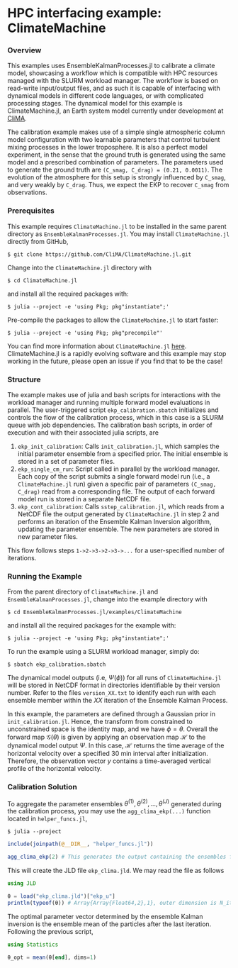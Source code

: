 # HPC interfacing example: ClimateMachine

### Overview

This examples uses EnsembleKalmanProcesses.jl to calibrate a climate model, showcasing a workflow which is compatible with HPC resources managed with the SLURM workload manager. The workflow is based on read-write input/output files, and as such it is capable of interfacing with dynamical models in different code languages, or with complicated processing stages. The dynamical model for this example is ClimateMachine.jl, an Earth system model currently under development at [CliMA](https://clima.caltech.edu).

The calibration example makes use of a simple single atmospheric column model configuration with two learnable parameters that control turbulent mixing processes in the lower troposphere. It is also a perfect model experiment, in the sense that the ground truth is generated using the same model and a prescribed combination of parameters. The parameters
used to generate the ground truth are `(C_smag, C_drag) = (0.21, 0.0011)`. The evolution of the atmosphere for this setup is strongly influenced by `C_smag`, and very weakly by `C_drag`. Thus, we expect the EKP to recover `C_smag` from observations.

### Prerequisites

This example requires `ClimateMachine.jl` to be installed in the same parent
directory as `EnsembleKalmanProcesses.jl`. You may install `ClimateMachine.jl` directly from GitHub,

```
$ git clone https://github.com/CliMA/ClimateMachine.jl.git
```

Change into the `ClimateMachine.jl` directory with 

```
$ cd ClimateMachine.jl
```

and install all the required packages with:

```
$ julia --project -e 'using Pkg; pkg"instantiate";'
```

Pre-compile the packages to allow the `ClimateMachine.jl` to start faster:

```
$ julia --project -e 'using Pkg; pkg"precompile"'
```

You can find more information about `ClimateMachine.jl` [here](https://clima.github.io/ClimateMachine.jl/latest/GettingStarted/Installation/). ClimateMachine.jl is a rapidly evolving software and this example may stop working in the future, please open an issue if you find that to be the case!

### Structure

The example makes use of julia and bash scripts for interactions with the workload manager and running multiple forward model evaluations in parallel. The user-triggered script `ekp_calibration.sbatch` initializes and controls the flow of the calibration process, which in this case is a SLURM queue with job dependencies. The calibration bash scripts, in order of execution and with their associated julia scripts, are

  1. `ekp_init_calibration`: Calls `init_calibration.jl`, which samples the initial parameter ensemble from a specified prior. The initial ensemble is stored in a set of parameter files.
  2. `ekp_single_cm_run`: Script called in parallel by the workload manager. Each copy of the script submits a single forward model run (i.e., a `ClimateMachine.jl` run) given a specific pair of parameters `(C_smag, C_drag)` read from a corresponding file. The output of each forward model run is stored in a separate NetCDF file.
  3. `ekp_cont_calibration`: Calls `sstep_calibration.jl`, which reads from a NetCDF file the output generated by `ClimateMachine.jl` in step 2 and performs an iteration of the Ensemble Kalman Inversion algorithm, updating the parameter ensemble. The new parameters are stored in new parameter files.

This flow follows steps `1->2->3->2->3->...` for a user-specified number of iterations.

### Running the Example

From the parent directory of `ClimateMachine.jl` and `EnsembleKalmanProcesses.jl`, change into the example directory with

```
$ cd EnsembleKalmanProcesses.jl/examples/ClimateMachine
```

and install all the required packages for the example with:

```
$ julia --project -e 'using Pkg; pkg"instantiate";'
```

To run the example using a SLURM workload manager, simply do:

```
$ sbatch ekp_calibration.sbatch
```

The dynamical model outputs (i.e, $\Psi(\phi)$) for all runs of `ClimateMachine.jl` will be stored in NetCDF format in directories identifiable by their version number. Refer to the files `version_XX.txt` to identify each run with each ensemble member within the _XX_ iteration of the Ensemble Kalman Process. 

In this example, the parameters are defined through a Gaussian prior in `init_calibration.jl`. Hence, the transform from constrained to unconstrained space is the identity map, and we have $\phi=\theta$. Overall the forward map $\mathcal{G}(\theta)$ is given by applying an observation map $\mathcal{H}$ to the dynamical model output $\Psi$. In this case, $\mathcal{H}$ returns the time average of the horizontal velocity over a specified 30 min interval after initialization. Therefore, the observation vector $y$ contains a time-averaged vertical profile of the horizontal velocity.

### Calibration Solution

To aggregate the parameter ensembles $\theta^{(1)}, \theta^{(2)}, \dots, \theta^{(J)}$ generated during the calibration process, you may use the `agg_clima_ekp(...)` function located in `helper_funcs.jl`,

```
$ julia --project
```

```julia
include(joinpath(@__DIR__, "helper_funcs.jl"))

agg_clima_ekp(2) # This generates the output containing the ensembles for each iteration, input is the number of parameters
```

This will create the JLD file `ekp_clima.jld`. We may read the file as follows

```julia
using JLD

θ = load("ekp_clima.jld")["ekp_u"]
println(typeof(θ)) # Array{Array{Float64,2},1}, outer dimension is N_iter, inner Array{Float64,2} of size = (J, p)
```

The optimal parameter vector determined by the ensemble Kalman inversion is the ensemble mean of the particles after the last iteration. Following the previous script,

```julia
using Statistics

θ_opt = mean(θ[end], dims=1)
```
